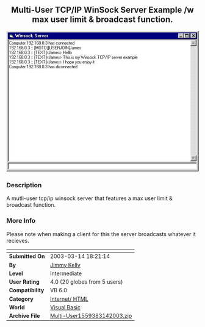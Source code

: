 ﻿<div align="center">

## Multi\-User TCP/IP WinSock Server Example /w max user limit & broadcast function\.

<img src="PIC20033141749461439.jpg">
</div>

### Description

A mutli-user tcp/ip winsock server that features a max user limit & broadcast function.
 
### More Info
 
Please note when making a client for this the server broadcasts whatever it recieves.


<span>             |<span>
---                |---
**Submitted On**   |2003-03-14 18:21:14
**By**             |[Jimmy Kelly](https://github.com/Planet-Source-Code/PSCIndex/blob/master/ByAuthor/jimmy-kelly.md)
**Level**          |Intermediate
**User Rating**    |4.0 (20 globes from 5 users)
**Compatibility**  |VB 6\.0
**Category**       |[Internet/ HTML](https://github.com/Planet-Source-Code/PSCIndex/blob/master/ByCategory/internet-html__1-34.md)
**World**          |[Visual Basic](https://github.com/Planet-Source-Code/PSCIndex/blob/master/ByWorld/visual-basic.md)
**Archive File**   |[Multi\-User1559383142003\.zip](https://github.com/Planet-Source-Code/jimmy-kelly-multi-user-tcp-ip-winsock-server-example-w-max-user-limit-broadcast-function__1-44011/archive/master.zip)








